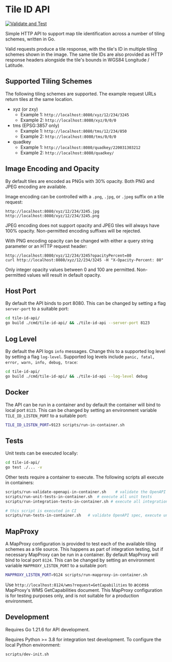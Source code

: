 # Tile ID API

[![Validate and Test](https://github.com/sparkgeo/tile-id-api/actions/workflows/test.yml/badge.svg)](https://github.com/sparkgeo/tile-id-api/actions/workflows/test.yml)

Simple HTTP API to support map tile identification across a number of tiling schemes, written in Go.

Valid requests produce a tile response, with the tile's ID in multiple tiling schemes shown in the image. The same tile IDs are also provided as HTTP response headers alongside the tile's bounds in WGS84 Longitude / Latitude.

## Supported Tiling Schemes

The following tiling schemes are supported. The example request URLs return tiles at the same location.

- xyz (or zxy)
    - Example 1: `http://localhost:8080/xyz/12/234/3245`
    - Example 2: `http://localhost:8080/xyz/0/0/0`
- tms (EPSG:3857 only)
    - Example 1: `http://localhost:8080/tms/12/234/850`
    - Example 2: `http://localhost:8080/tms/0/0/0`
- quadkey
    - Example 1: `http://localhost:8080/quadkey/220031303212`
    - Example 2: `http://localhost:8080/quadkey/`

## Image Encoding and Opacity

By default tiles are encoded as PNGs with 30% opacity. Both PNG and JPEG encoding are available.

Image encoding can be controlled with a `.png`, `.jpg`, or `.jpeg` suffix on a tile request:
```
http://localhost:8080/xyz/12/234/3245.jpg
http://localhost:8080/xyz/12/234/3245.png
```

JPEG encoding does not support opacity and JPEG tiles will always have 100% opacity. Non-permitted encoding suffixes will be rejected.

With PNG encoding opacity can be changed with either a query string parameter or an HTTP request header:
```
http://localhost:8080/xyz/12/234/3245?opacityPercent=80
curl http://localhost:8080/xyz/12/234/3245 -H "X-Opacity-Percent: 80"
```

Only integer opacity values between 0 and 100 are permitted. Non-permitted values will result in default opacity.

## Host Port

By default the API binds to port 8080. This can be changed by setting a flag `server-port` to a suitable port:
```sh
cd tile-id-api/
go build ./cmd/tile-id-api/ && ./tile-id-api --server-port 8123
```

## Log Level

By default the API logs `info` messages. Change this to a supported log level by setting a flag `log-level`. Supported log levels include `panic, fatal, error, warn, info, debug, trace`:
```sh
cd tile-id-api/
go build ./cmd/tile-id-api/ && ./tile-id-api --log-level debug
```

## Docker

The API can be run in a container and by default the container will bind to local port `8123`. This can be changed by setting an environment variable `TILE_ID_LISTEN_PORT` to a suitable port:
```sh
TILE_ID_LISTEN_PORT=9123 scripts/run-in-container.sh
```

## Tests

Unit tests can be executed locally:
```sh
cd tile-id-api/
go test ./... -v
```

Other tests require a container to execute. The following scripts all execute in containers:
```sh
scripts/run-validate-openapi-in-container.sh    # validate the OpenAPI specification
scripts/run-unit-tests-in-container.sh  # execute all unit tests
scripts/run-integration-tests-in-container.sh # execute all integration tests

# this script is executed in CI
scripts/run-tests-in-container.sh   # validate OpenAPI spec, execute unit tests, execute integration tests
```

## MapProxy

A MapProxy configuration is provided to test each of the available tiling schemes as a tile source. This happens as part of integration testing, but if necessary MapProxy can be run in a container. By default MapProxy will bind to local port `8124`. This can be changed by setting an environment variable `MAPPROXY_LISTEN_PORT` to a suitable port: 
```sh
MAPPROXY_LISTEN_PORT=9124 scripts/run-mapproxy-in-container.sh
```

Use `http://localhost:8124/wms?request=GetCapabilities` to access MapProxy's WMS GetCapabilities document. This MapProxy configuration is for testing purposes only, and is not suitable for a production environment.

## Development

Requires Go 1.21.6 for API development.

Requires Python >= 3.8 for integration test development. To configure the local Python environment:
```sh
scripts/dev-init.sh
```